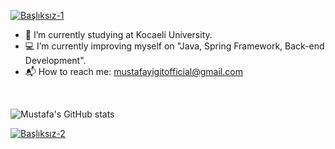 [![Başlıksız-1](https://user-images.githubusercontent.com/65903573/117590637-1ba54400-b139-11eb-8c01-ac5caf98a0e5.png)](https://github.com/mustafayigit34)

- :book: I’m currently studying at Kocaeli University.
- :computer: I’m currently improving myself on "Java, Spring Framework, Back-end Development".
- :mailbox_with_mail: How to reach me: mustafayigitofficial@gmail.com 
<br>

![Mustafa's GitHub stats](https://github-readme-stats.vercel.app/api?username=mustafayigit34&theme=tokyonight&show_icons=true)
<br>

[![Başlıksız-2](https://user-images.githubusercontent.com/65903573/117506903-042a5780-af8f-11eb-972b-abddcd14e6ec.png)](https://github.com/mustafayigit34)

